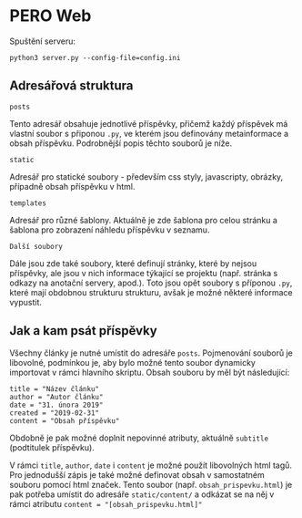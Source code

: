 # PERO Web

Spuštění serveru:

```python3 server.py --config-file=config.ini```

## Adresářová struktura

```posts```

Tento adresář obsahuje jednotlivé příspěvky, přičemž každý příspěvek má vlastní soubor s připonou ```.py```, ve kterém jsou definovány metainformace a obsah příspěvku. Podrobnější popis těchto souborů je níže.

```static```

Adresář pro statické soubory - především css styly, javascripty, obrázky, případně obsah příspěvku v html.

```templates```

Adresář pro různé šablony. Aktuálně je zde šablona pro celou stránku a šablona pro zobrazení náhledu příspěvku v seznamu.

```Další soubory```

Dále jsou zde také soubory, které definují stránky, které by nejsou příspěvky, ale jsou v nich informace týkající se projektu (např. stránka s odkazy na anotační servery, apod.). Toto jsou opět soubory s příponou ```.py```, které mají obdobnou strukturu strukturu, avšak je možné některé informace vypustit.

## Jak a kam psát příspěvky

Všechny články je nutné umístit do adresáře ```posts```. Pojmenování souborů je libovolné, podmínkou je, aby bylo možné tento soubor dynamicky importovat v rámci hlavního skriptu. Obsah souboru by měl být následující:

```
title = "Název článku"
author = "Autor článku"
date = "31. února 2019"
created = "2019-02-31"
content = "Obsah příspěvku"
```

Obdobně je pak možné doplnit nepovinné atributy, aktuálně ```subtitle``` (podtitulek příspěvku).

V rámci ```title```, ```author```, ```date``` i ```content``` je možné použít libovolných html tagů. Pro jednodušší zápis je také možné definovat obsah v samostatném souboru pomocí html značek. Tento soubor (např. ```obsah_prispevku.html```) je pak potřeba umístit do adresáře ```static/content/``` a odkázat se na něj v rámci atributu ```content = "[obsah_prispevku.html]"```
